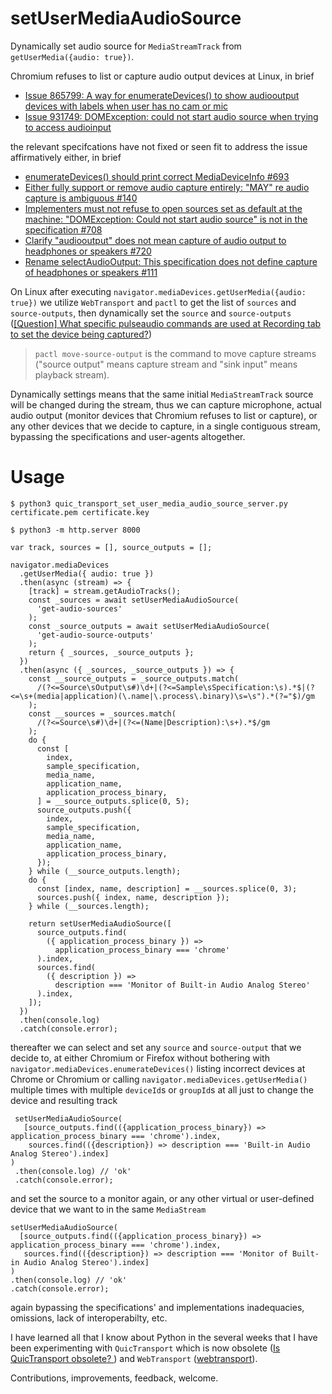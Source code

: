 # setUserMediaAudioSource
Dynamically set audio source for `MediaStreamTrack` from `getUserMedia({audio: true})`.

Chromium refuses to list or capture audio output devices at Linux, in brief 

- [Issue 865799: A way for enumerateDevices() to show audiooutput devices with labels when user has no cam or mic](https://bugs.chromium.org/p/chromium/issues/detail?id=865799) 
- [Issue 931749: DOMException: could not start audio source when trying to access audioinput](https://bugs.chromium.org/p/chromium/issues/detail?id=931749)

the relevant specifcations have not fixed or seen fit to address the issue affirmatively either, in brief

- [enumerateDevices() should print correct MediaDeviceInfo #693](https://github.com/w3c/mediacapture-main/issues/693)
- [Either fully support or remove audio capture entirely: "MAY" re audio capture is ambiguous #140](https://github.com/w3c/mediacapture-screen-share/issues/140)
- [Implementers must not refuse to open sources set as default at the machine: "DOMException: Could not start audio source" is not in the specification #708](https://github.com/w3c/mediacapture-main/issues/708)
- [Clarify "audiooutput" does not mean capture of audio output to headphones or speakers #720](https://github.com/w3c/mediacapture-main/issues/720)
- [Rename selectAudioOutput: This specification does not define capture of headphones or speakers #111](https://github.com/w3c/mediacapture-output/issues/111)

On Linux after executing `navigator.mediaDevices.getUserMedia({audio: true})` we utilize `WebTransport` and `pactl` to get the list of `sources` and `source-outputs`, then dynamically set the `source` and `source-outputs` ([[Question] What specific pulseaudio commands are used at Recording tab to set the device being captured?](https://gitlab.freedesktop.org/pulseaudio/pavucontrol/-/issues/91#note_590795))

> `pactl move-source-output` is the command to move capture streams ("source output" means capture stream and "sink input" means playback stream).

Dynamically settings means that the same initial `MediaStreamTrack` source will be changed during the stream, thus we can capture microphone, actual audio output (monitor devices that Chromium refuses to list or capture), or any other devices that we decide to capture, in a single contiguous stream, bypassing the specifications and user-agents altogether.

# Usage

```
$ python3 quic_transport_set_user_media_audio_source_server.py certificate.pem certificate.key
```

```
$ python3 -m http.server 8000
```


```
var track, sources = [], source_outputs = [];

navigator.mediaDevices
  .getUserMedia({ audio: true })
  .then(async (stream) => {
    [track] = stream.getAudioTracks();
    const _sources = await setUserMediaAudioSource(
      'get-audio-sources'
    );
    const _source_outputs = await setUserMediaAudioSource(
      'get-audio-source-outputs'
    );
    return { _sources, _source_outputs };
  })
  .then(async ({ _sources, _source_outputs }) => {
    const __source_outputs = _source_outputs.match(
      /(?<=Source\sOutput\s#)\d+|(?<=Sample\sSpecification:\s).*$|(?<=\s+(media|application)(\.name|\.process\.binary)\s=\s").*(?="$)/gm
    );
    const __sources = _sources.match(
      /(?<=Source\s#)\d+|(?<=(Name|Description):\s+).*$/gm
    );
    do {
      const [
        index,
        sample_specification,
        media_name,
        application_name,
        application_process_binary,
      ] = __source_outputs.splice(0, 5);
      source_outputs.push({
        index,
        sample_specification,
        media_name,
        application_name,
        application_process_binary,
      });
    } while (__source_outputs.length);
    do {
      const [index, name, description] = __sources.splice(0, 3);
      sources.push({ index, name, description });
    } while (__sources.length);

    return setUserMediaAudioSource([
      source_outputs.find(
        ({ application_process_binary }) =>
          application_process_binary === 'chrome'
      ).index,
      sources.find(
        ({ description }) =>
          description === 'Monitor of Built-in Audio Analog Stereo'
      ).index,
    ]);
  })
  .then(console.log)
  .catch(console.error);
  ```
  
thereafter we can select and set any `source` and `source-output` that we decide to, at either Chromium or Firefox without bothering with `navigator.mediaDevices.enumerateDevices()` listing incorrect devices at Chrome or Chromium or calling `navigator.mediaDevices.getUserMedia()` multiple times with multiple `deviceId`s or `groupId`s at all just to change the device and resulting track
  
 ```
  setUserMediaAudioSource(
    [source_outputs.find(({application_process_binary}) => application_process_binary === 'chrome').index, 
     sources.find(({description}) => description === 'Built-in Audio Analog Stereo').index]
 )
  .then(console.log) // 'ok'
  .catch(console.error);
 ```
 
 and set the source to a monitor again, or any other virtual or user-defined device that we want to in the same `MediaStream`
 
  ```
  setUserMediaAudioSource(
    [source_outputs.find(({application_process_binary}) => application_process_binary === 'chrome').index, 
     sources.find(({description}) => description === 'Monitor of Built-in Audio Analog Stereo').index]
 )
  .then(console.log) // 'ok'
  .catch(console.error);
 ```
 
again bypassing the specifications' and implementations inadequacies, omissions, lack of interoperabilty, etc.

I have learned all that I know about Python in the several weeks that I have been experimenting with `QuicTransport` which is now obsolete ([Is QuicTransport obsolete?
](https://groups.google.com/a/chromium.org/g/web-transport-dev/c/PpQokbD6SbA/m/NImdr-9jBwAJ?pli=1)) and `WebTransport` ([webtransport](https://github.com/guest271314/samples-1/tree/gh-pages/webtransport)).

Contributions, improvements, feedback, welcome. 
